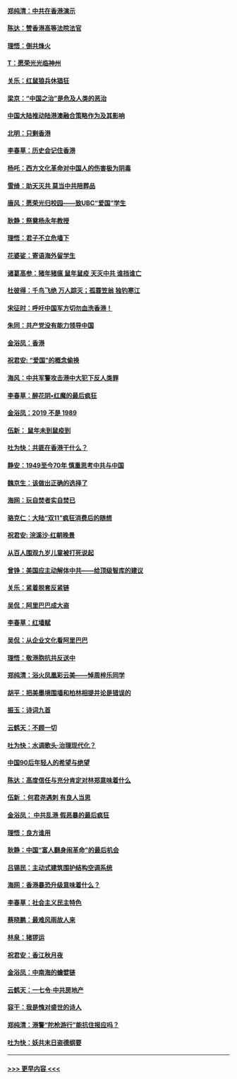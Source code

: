 #### [郑纯清：中共在香港演示](../pages/nsc993/n11670539.md?t=11220155) 
#### [陈达：赞香港高等法院法官](../pages/nsc993/n11669542.md?t=11220155) 
#### [理悟：倒共烽火](../pages/nsc993/n11668844.md?t=11220155) 
#### [T：愿荣光光临神州](../pages/nsc993/n11668421.md?t=11220155) 
#### [关乐：红鼠狼兵休猖狂](../pages/nsc993/n11668378.md?t=11220155) 
#### [梁京：“中国之治”是危及人类的恶治](../pages/nsc993/n11668328.md?t=11220155) 
#### [中国大陆推动陆港澳融合策略作为及其影响](../pages/nsc993/n11668157.md?t=11220155) 
#### [北明：只剩香港](../pages/nsc993/n11668002.md?t=11220155) 
#### [李春草：历史会记住香港](../pages/nsc993/n11667927.md?t=11220155) 
#### [杨吒：西方文化革命对中国人的伤害极为阴毒](../pages/nsc993/n11664521.md?t=11220155) 
#### [雪绮：助天灭共 莫当中共陪葬品](../pages/nsc993/n11662650.md?t=11220155) 
#### [唐风：愿荣光归校园——致UBC“爱国”学生](../pages/nsc993/n11662194.md?t=11220155) 
#### [耿静：祭奠杨永年教授](../pages/nsc993/n11662514.md?t=11220155) 
#### [理悟：君子不立危墙下](../pages/nsc993/n11662172.md?t=11220155) 
#### [花婆娑：寄语海外留学生](../pages/nsc993/n11662121.md?t=11220155) 
#### [诸葛高参：猪年猪瘟 鼠年鼠疫 天灭中共 谁挡谁亡](../pages/nsc993/n11661980.md?t=11220155) 
#### [杜彼得：千鸟飞绝 万人踪灭；孤蓑笠翁 独钓寒江](../pages/nsc993/n11661170.md?t=11220155) 
#### [宋征时：呼吁中国军方切勿血洗香港！](../pages/nsc993/n11415318.md?t=11220155) 
#### [朱同：共产党没有能力领导中国](../pages/nsc993/n11660421.md?t=11220155) 
#### [金浴凤：香港](../pages/nsc993/n11660419.md?t=11220155) 
#### [祝君安: “爱国”的概念偷换](../pages/nsc993/n11659706.md?t=11220155) 
#### [海风：中共军警攻击港中大犯下反人类罪](../pages/nsc993/n11659632.md?t=11220155) 
#### [李春草：醉花阴•红魔的最后疯狂](../pages/nsc993/n11659287.md?t=11220155) 
#### [金浴凤：2019 不是 1989](../pages/nsc993/n11657663.md?t=11220155) 
#### [伍新： 鼠年未到鼠疫到](../pages/nsc993/n11655098.md?t=11220155) 
#### [吐为快：共匪在香港干什么？](../pages/nsc993/n11654891.md?t=11220155) 
#### [静安：1949至今70年 慎重思考中共与中国](../pages/nsc993/n11651244.md?t=11220155) 
#### [魏京生：该做出正确的选择了](../pages/nsc993/n11653084.md?t=11220155) 
#### [海网：玩自焚者实自焚已](../pages/nsc993/n11652423.md?t=11220155) 
#### [骆克仁：大陆“双11”疯狂消费后的随想](../pages/nsc993/n11652305.md?t=11220155) 
#### [祝君安: 浣溪沙·红朝晚景](../pages/nsc993/n11652258.md?t=11220155) 
#### [从百人围观九岁儿童被打死说起](../pages/nsc993/n11651030.md?t=11220155) 
#### [曾铮：美国应主动解体中共——给顶级智库的建议](../pages/nsc993/n11649888.md?t=11220155) 
#### [关乐：紧着脱套反紧链](../pages/nsc993/n11649069.md?t=11220155) 
#### [吴侃：阿里巴巴成大盗](../pages/nsc993/n11645523.md?t=11220155) 
#### [李春草：红墙赋](../pages/nsc993/n11646389.md?t=11220155) 
#### [吴侃：从企业文化看阿里巴巴](../pages/nsc993/n11645476.md?t=11220155) 
#### [理悟：敬港胞抗共反送中](../pages/nsc993/n11645466.md?t=11220155) 
#### [郑纯清：浴火凤凰彩云美——悼周梓乐同学](../pages/nsc993/n11645155.md?t=11220155) 
#### [胡平：把美墨境围墙和柏林相提并论是错误的](../pages/nsc993/n11645134.md?t=11220155) 
#### [振玉：诗词九首](../pages/nsc993/n11644081.md?t=11220155) 
#### [云鹤天：不顾一切](../pages/nsc993/n11643508.md?t=11220155) 
#### [吐为快：水调歌头·治理现代化？](../pages/nsc993/n11643485.md?t=11220155) 
#### [中国90后年轻人的希望与绝望](../pages/nsc993/n11642317.md?t=11220155) 
#### [陈达：高度信任与充分肯定对林郑意味着什么](../pages/nsc993/n11641441.md?t=11220155) 
#### [伍新 ：何君尧遇刺 有良人当思](../pages/nsc993/n11641503.md?t=11220155) 
#### [金浴凤： 中共乱港  假恶暴的最后疯狂](../pages/nsc993/n11641495.md?t=11220155) 
#### [理悟：良方谁用](../pages/nsc993/n11641463.md?t=11220155) 
#### [耿静：中国“富人翻身闹革命”的最后机会](../pages/nsc993/n11640655.md?t=11220155) 
#### [吕锡民：主动式建筑围护结构空调系统](../pages/nsc993/n11640168.md?t=11220155) 
#### [海网：香港暴恐升级意味着什么？](../pages/nsc993/n11635904.md?t=11220155) 
#### [李春草：社会主义民主特色](../pages/nsc993/n11634657.md?t=11220155) 
#### [蔡晓鹏：最难风雨故人来](../pages/nsc993/n11633145.md?t=11220155) 
#### [林泉：猪猡运](../pages/nsc993/n11631469.md?t=11220155) 
#### [祝君安：香江秋月夜](../pages/nsc993/n11631440.md?t=11220155) 
#### [金浴凤：中南海的蟾嬖链](../pages/nsc993/n11631290.md?t=11220155) 
#### [云鹤天：一七令·中共房地产](../pages/nsc993/n11630084.md?t=11220155) 
#### [容干：我是愧对盛世的诗人](../pages/nsc993/n11630059.md?t=11220155) 
#### [郑纯清：港警“陀枪游行”能抗住报应吗？](../pages/nsc993/n11629999.md?t=11220155) 
#### [吐为快：妖共末日盗德纲要](../pages/nsc993/n11628610.md?t=11220155) 

----
#### [ >>> 更早内容 <<< ](../indexes/nsc993-earlier.md)
